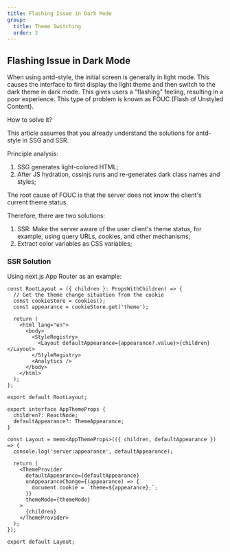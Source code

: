 ```yaml
---
title: Flashing Issue in Dark Mode
group:
  title: Theme Switching
  order: 2
---
```


## Flashing Issue in Dark Mode

When using antd-style, the initial screen is generally in light mode. This causes the interface to first display the light theme and then switch to the dark theme in dark mode. This gives users a "flashing" feeling, resulting in a poor experience. This type of problem is known as FOUC (Flash of Unstyled Content).

How to solve it?

This article assumes that you already understand the solutions for antd-style in SSG and SSR.

Principle analysis:

1. SSG generates light-colored HTML;
2. After JS hydration, cssinjs runs and re-generates dark class names and styles;

The root cause of FOUC is that the server does not know the client's current theme status.

Therefore, there are two solutions:

1. SSR: Make the server aware of the user client's theme status, for example, using query URLs, cookies, and other mechanisms;
2. Extract color variables as CSS variables;

### SSR Solution

Using next.js App Router as an example:

```tsx | pure
const RootLayout = ({ children }: PropsWithChildren) => {
  // Get the theme change situation from the cookie
  const cookieStore = cookies();
  const appearance = cookieStore.get('theme');

  return (
    <html lang="en">
      <body>
        <StyleRegistry>
          <Layout defaultAppearance={appearance?.value}>{children}</Layout>
        </StyleRegistry>
        <Analytics />
      </body>
    </html>
  );
};

export default RootLayout;
```

```tsx | pure
export interface AppThemeProps {
  children?: ReactNode;
  defaultAppearance?: ThemeAppearance;
}

const Layout = memo<AppThemeProps>(({ children, defaultAppearance }) => {
  console.log('server:appearance', defaultAppearance);

  return (
    <ThemeProvider
      defaultAppearance={defaultAppearance}
      onAppearanceChange={(appearance) => {
        document.cookie = `theme=${appearance};`;
      }}
      themeMode={themeMode}
    >
      {children}
    </ThemeProvider>
  );
});

export default Layout;
```
